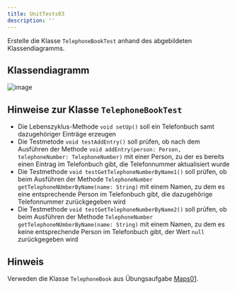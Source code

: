 ```yaml
---
title: UnitTests03
description: ''
---
```


Erstelle die Klasse `TelephoneBookTest` anhand des abgebildeten Klassendiagramms.

## Klassendiagramm
![image](https://user-images.githubusercontent.com/47243617/209158772-4fe41693-1aff-49e4-b462-3f95d4c15030.png)

## Hinweise zur Klasse `TelephoneBookTest`
- Die Lebenszyklus-Methode `void setUp()` soll ein Telefonbuch samt dazugehöriger Einträge erzeugen
- Die Testmetode `void testAddEntry()` soll prüfen, ob nach dem Ausführen der Methode `void addEntry(person: Person, telephoneNumber: TelephoneNumber)` mit einer Person, zu der es bereits einen Eintrag im Telefonbuch gibt, die Telefonnummer aktualisiert wurde
- Die Testmethode `void testGetTelephoneNumberByName1()` soll prüfen, ob beim Ausführen der Methode `TelephoneNumber getTelephoneNUmberByName(name: String)` mit einem Namen, zu dem es eine entsprechende Person im Telefonbuch gibt, die dazugehörige Telefonnummer zurückgegeben wird 
- Die Testmethode `void testGetTelephoneNumberByName2()` soll prüfen, ob beim Ausführen der Methode `TelephoneNumber getTelephoneNUmberByName(name: String)` mit einem Namen, zu dem es keine entsprechende Person im Telefonbuch gibt, der Wert `null` zurückgegeben wird 

## Hinweis
Verweden die Klasse `TelephoneBook` aus Übungsaufgabe [Maps01](../maps/maps01.md).
